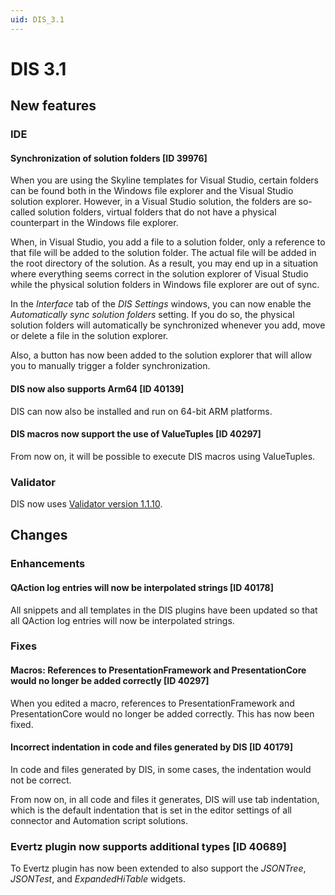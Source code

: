 ```yaml
---
uid: DIS_3.1
---
```


# DIS 3.1

## New features

### IDE

#### Synchronization of solution folders [ID 39976]

When you are using the Skyline templates for Visual Studio, certain folders can be found both in the Windows file explorer and the Visual Studio solution explorer. However, in a Visual Studio solution, the folders are so-called solution folders, virtual folders that do not have a physical counterpart in the Windows file explorer.

When, in Visual Studio, you add a file to a solution folder, only a reference to that file will be added to the solution folder. The actual file will be added in the root directory of the solution. As a result, you may end up in a situation where everything seems correct in the solution explorer of Visual Studio while the physical solution folders in Windows file explorer are out of sync.

In the *Interface* tab of the *DIS Settings* windows, you can now enable the *Automatically sync solution folders* setting. If you do so, the physical solution folders will automatically be synchronized whenever you add, move or delete a file in the solution explorer.

Also, a button has now been added to the solution explorer that will allow you to manually trigger a folder synchronization.

#### DIS now also supports Arm64 [ID 40139]

DIS can now also be installed and run on 64-bit ARM platforms.

#### DIS macros now support the use of ValueTuples [ID 40297]

From now on, it will be possible to execute DIS macros using ValueTuples.

### Validator

DIS now uses [Validator version 1.1.10](https://github.com/SkylineCommunications/Skyline.DataMiner.CICD.Validators/releases/tag/1.1.10).

## Changes

### Enhancements

#### QAction log entries will now be interpolated strings [ID 40178]

All snippets and all templates in the DIS plugins have been updated so that all QAction log entries will now be interpolated strings.

### Fixes

#### Macros: References to PresentationFramework and PresentationCore would no longer be added correctly [ID 40297]

When you edited a macro, references to PresentationFramework and PresentationCore would no longer be added correctly. This has now been fixed.

#### Incorrect indentation in code and files generated by DIS [ID 40179]

In code and files generated by DIS, in some cases, the indentation would not be correct.

From now on, in all code and files it generates, DIS will use tab indentation, which is the default indentation that is set in the editor settings of all connector and Automation script solutions.

### Evertz plugin now supports additional types [ID 40689]

To Evertz plugin has now been extended to also support the *JSONTree*, *JSONTest*, and *ExpandedHiTable* widgets.
